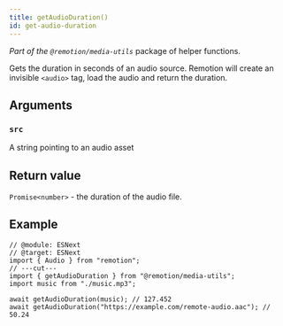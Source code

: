 ```yaml
---
title: getAudioDuration()
id: get-audio-duration
---
```


_Part of the `@remotion/media-utils`_ package of helper functions.

Gets the duration in seconds of an audio source. Remotion will create an invisible `<audio>` tag, load the audio and return the duration.

## Arguments

### `src`

A string pointing to an audio asset

## Return value

`Promise<number>` - the duration of the audio file.

## Example

```tsx
// @module: ESNext
// @target: ESNext
import { Audio } from "remotion";
// ---cut---
import { getAudioDuration } from "@remotion/media-utils";
import music from "./music.mp3";

await getAudioDuration(music); // 127.452
await getAudioDuration("https://example.com/remote-audio.aac"); // 50.24
```
